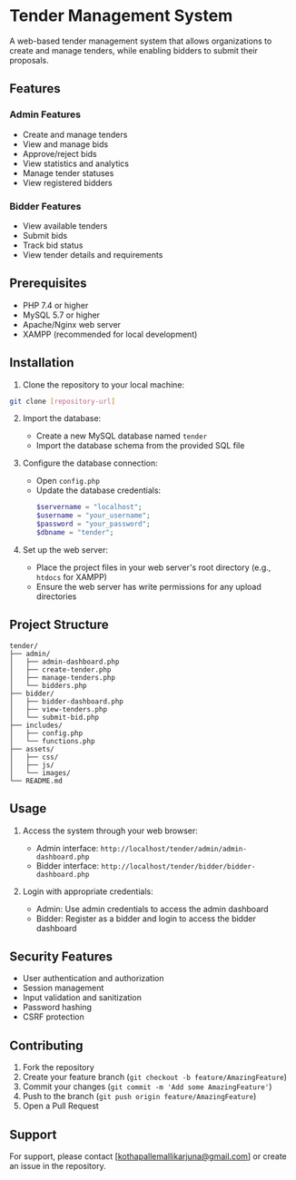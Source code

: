 # Tender Management System

A web-based tender management system that allows organizations to create and manage tenders, while enabling bidders to submit their proposals.

## Features

### Admin Features
- Create and manage tenders
- View and manage bids
- Approve/reject bids
- View statistics and analytics
- Manage tender statuses
- View registered bidders

### Bidder Features
- View available tenders
- Submit bids
- Track bid status
- View tender details and requirements

## Prerequisites

- PHP 7.4 or higher
- MySQL 5.7 or higher
- Apache/Nginx web server
- XAMPP (recommended for local development)

## Installation

1. Clone the repository to your local machine:
```bash
git clone [repository-url]
```

2. Import the database:
   - Create a new MySQL database named `tender`
   - Import the database schema from the provided SQL file

3. Configure the database connection:
   - Open `config.php`
   - Update the database credentials:
     ```php
     $servername = "localhost";
     $username = "your_username";
     $password = "your_password";
     $dbname = "tender";
     ```

4. Set up the web server:
   - Place the project files in your web server's root directory (e.g., `htdocs` for XAMPP)
   - Ensure the web server has write permissions for any upload directories

## Project Structure

```
tender/
├── admin/
│   ├── admin-dashboard.php
│   ├── create-tender.php
│   ├── manage-tenders.php
│   └── bidders.php
├── bidder/
│   ├── bidder-dashboard.php
│   ├── view-tenders.php
│   └── submit-bid.php
├── includes/
│   ├── config.php
│   └── functions.php
├── assets/
│   ├── css/
│   ├── js/
│   └── images/
└── README.md
```

## Usage

1. Access the system through your web browser:
   - Admin interface: `http://localhost/tender/admin/admin-dashboard.php`
   - Bidder interface: `http://localhost/tender/bidder/bidder-dashboard.php`

2. Login with appropriate credentials:
   - Admin: Use admin credentials to access the admin dashboard
   - Bidder: Register as a bidder and login to access the bidder dashboard

## Security Features

- User authentication and authorization
- Session management
- Input validation and sanitization
- Password hashing
- CSRF protection

## Contributing

1. Fork the repository
2. Create your feature branch (`git checkout -b feature/AmazingFeature`)
3. Commit your changes (`git commit -m 'Add some AmazingFeature'`)
4. Push to the branch (`git push origin feature/AmazingFeature`)
5. Open a Pull Request

## Support


For support, please contact [kothapallemallikarjuna@gmail.com] or create an issue in the repository. 
